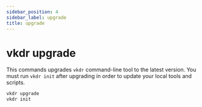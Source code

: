 ```yaml
---
sidebar_position: 4
sidebar_label: upgrade
title: upgrade
---
```


# vkdr upgrade

This commands upgrades `vkdr` command-line tool to the latest version. You must run `vkdr init` after upgrading in order to update your local tools and scripts.

```bash
vkdr upgrade
vkdr init
```

